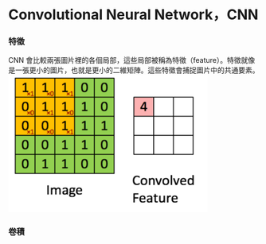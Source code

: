 # Convolutional Neural Network，CNN

### 特徵
CNN 會比較兩張圖片裡的各個局部，這些局部被稱為特徵（feature）。特徵就像是一張更小的圖片，也就是更小的二維矩陣。這些特徵會捕捉圖片中的共通要素。<br>
<img src="https://raw.githubusercontent.com/YuTe-Lai/Study_process/master/img/NN_CNN1.png"  width="400" height="277"><br>

### 卷積


